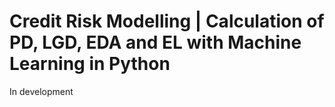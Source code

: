 # Credit Risk Modelling | Calculation of PD, LGD, EDA and EL with Machine Learning in Python  

In development
